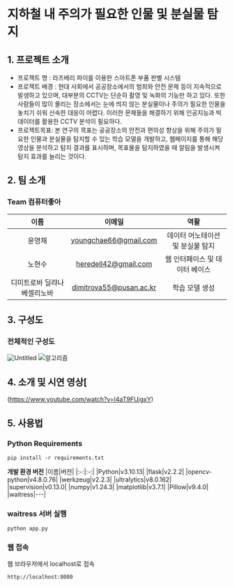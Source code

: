 # 지하철 내 주의가 필요한 인물 및 분실물 탐지

## 1. 프로젝트 소개
- 프로젝트 명 : 라즈베리 파이를 이용한 스마트폰 부품 판별 시스템
- 프로젝트 배경 : 현대 사회에서 공공장소에서의 범죄와 안전 문제 등이 지속적으로 발생하고 있으며, 대부분의 CCTV는 단순히 촬영 및 녹화의 기능만 하고 있다.
또한 사람들이 많이 몰리는 장소에서는 눈에 띄지 않는 분실물이나 주의가 필요한 인물을 놓치기 쉬워 신속한 대응이 어렵다.
이러한 문제들을 해결하기 위해 인공지능과 빅데이터를 활용한 CCTV 분석이 필요하다. 
- 프로젝트목표: 본 연구의 목표는 공공장소의 안전과 편의성 향상을 위해 주의가 필요한     인물과 분실물을 탐지할 수 있는 학습 모델을 개발하고,
웹페이지를 통해 해당 영상을 분석하고 탐지 결과를 표시하며, 목표물을 탐지하였을 때 알림을 발생시켜 탐지 효과를 늘리는 것이다. 
## 2. 팀 소개
### Team 컴퓨터좋아
|이름|이메일|역활|
|:-:|:-:|:-:|
|윤영채|youngchae66@gmail.com|데이터 어노테이션 및 분실물 탐지|
|노현수|heredell42@gmail.com|웹 인터페이스 및 데이터 베이스|
|디미트로바 딜랴나 베셀리노바|dimitrova55@pusan.ac.kr|학습 모델 생성|


## 3. 구성도
### 전체적인 구성도
![Untitled](https://github.com/pnucse-capstone/capstone-2023-1-14/assets/101184475/b880ccd4-9035-4e5e-a0df-49fefd8b0efd)
![알고리즘](https://github.com/pnucse-capstone/capstone-2023-1-14/assets/101184475/d92fd0fd-7553-4630-a89c-8d93d66cba49)




## 4. 소개 및 시연 영상[
(https://www.youtube.com/watch?v=l4aT9FUigxY)

## 5. 사용법
### Python Requirements
```
pip install -r requirements.txt
```

__개발 환경 버전__
|이름|버전|
|:-:|:-:|
|Python|v3.10.13|
|flask|v2.2.2|
|opencv-python|v4.8.0.76|
|werkzeug|v2.2.3| 
|ultralytics|v8.0.162| 
|supervision|v0.13.0|
|numpy|v1.24.3|
|matplotlib|v3.7.1|
|Pillow|v9.4.0|
|waitress|---|

### waitress 서버 실행

```
python app.py
```

### 웹 접속

웹 브라우저에서 localhost로 접속
```
http://localhost:8080
```
